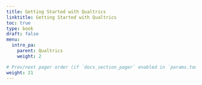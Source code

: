 ```yaml
---
title: Getting Started with Qualtrics
linktitle: Getting Started with Qualtrics
toc: true
type: book
draft: false
menu:
  intro_pa:
    parent: Qualtrics
    weight: 2

# Prev/next pager order (if `docs_section_pager` enabled in `params.toml`)
weight: 21
---
```


<!-- In this tutorial, I'll share how to pull basic and complex statistics from a data set: -->

<!-- ## NumPy Library

NumPy supports processing large sets of data as well as complex mathematical functions. -->

